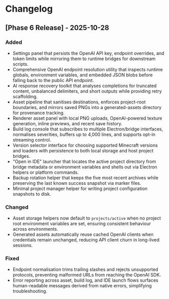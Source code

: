 # Changelog

## [Phase 6 Release] - 2025-10-28

### Added
- Settings panel that persists the OpenAI API key, endpoint overrides, and token limits while mirroring them to runtime bridges for downstream scripts. 
- Comprehensive OpenAI endpoint resolution utility that inspects runtime globals, environment variables, and embedded JSON blobs before falling back to the public API endpoint.
- AI response recovery toolkit that analyses completions for truncated content, unbalanced delimiters, and short outputs while providing retry scaffolding.
- Asset pipeline that sanitises destinations, enforces project-root boundaries, and mirrors saved PNGs into a generated-assets directory for provenance tracking.
- Renderer asset panel with local PNG uploads, OpenAI-powered texture generation, inline previews, and recent save history.
- Build log console that subscribes to multiple Electron/bridge interfaces, normalises severities, buffers up to 4,000 lines, and supports opt-in streaming control.
- Version selector interface for choosing supported Minecraft versions and loaders with persistence to both local storage and host project bridges.
- "Open in IDE" launcher that locates the active project directory from bridge metadata or environment variables and shells out via Electron helpers or platform commands.
- Backup rotation helper that keeps the five most recent archives while preserving the last known success snapshot via marker files.
- Minimal project manager helper for writing project configuration snapshots to disk.

### Changed
- Asset storage helpers now default to `projects/active` when no project root environment variables are set, ensuring consistent behaviour across environments.
- Generated assets automatically reuse cached OpenAI clients when credentials remain unchanged, reducing API client churn in long-lived sessions.

### Fixed
- Endpoint normalisation trims trailing slashes and rejects unsupported protocols, preventing malformed URLs from reaching the OpenAI SDK.
- Error reporting across asset, build log, and IDE launch flows surfaces human-readable messages derived from native errors, simplifying troubleshooting.
